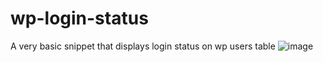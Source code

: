 # wp-login-status
A very basic  snippet that displays login status  on wp users table 
![image](https://user-images.githubusercontent.com/42575314/173085973-da1db543-2e58-4b8f-a478-805badb503d2.png)
